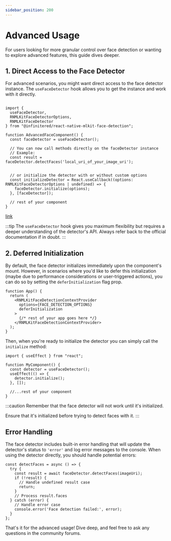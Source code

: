 ```yaml
---
sidebar_position: 200
---
```


# Advanced Usage

For users looking for more granular control over face detection or wanting to explore advanced features, this guide
dives deeper.

## 1. Direct Access to the Face Detector

For advanced scenarios, you might want direct access to the face detector instance. The `useFaceDetector` hook allows
you to get the instance and work with it directly.

```tsx

import {
  useFaceDetector,
  RNMLKitFaceDetectorOptions,
  RNMLKitFaceDetector
} from "@infinitered/react-native-mlkit-face-detection";

function AdvancedFaceComponent() {
  const faceDetector = useFaceDetector();

  // You can now call methods directly on the faceDetector instance
  // Example:
  const result = faceDetector.detectFaces('local_uri_of_your_image_uri');


  // or initialize the detector with or without custom options
  const initializeDetector = React.useCallback((options: RNMLKitFaceDetectorOptions | undefined) => {
    faceDetector.initialize(options);
  }, [faceDetector]);

  // rest of your component
}
```

[link](#2-deferred-initialization)

:::tip
The `useFaceDetector` hook gives you maximum flexibility but requires a deeper understanding of the detector's API.
Always refer back to the official documentation if in doubt.
:::

## 2. Deferred Initialization

By default, the face detector initializes immediately upon the component's mount. However, in scenarios where you'd like
to defer this initialization (maybe due to performance considerations or user-triggered actions), you can do so by
setting the `deferInitialization` flag prop.

```tsx
function App() {
  return (
    <RNMLKitFaceDetectionContextProvider
      options={FACE_DETECTION_OPTIONS}
      deferInitialization
    >
      {/* rest of your app goes here */}
    </RNMLKitFaceDetectionContextProvider>
  );
}
```

Then, when you're ready to initialize the detector you can simply call the `initialize` method:

```tsx
import { useEffect } from "react";

function MyComponent() {
  const detector = useFaceDetector();
  useEffect(() => {
    detector.initialize();
  }, []);

  //...rest of your component
}
```

:::caution
Remember that the face detector will not work until it's initialized.

Ensure that it's initialized before trying to detect faces with it.
:::

## Error Handling

The face detector includes built-in error handling that will update the detector's status to `'error'` and log error
messages to the console. When using the detector directly, you should handle potential errors:

```tsx
const detectFaces = async () => {
  try {
    const result = await faceDetector.detectFaces(imageUri);
    if (!result) {
      // Handle undefined result case
      return;
    }
    // Process result.faces
  } catch (error) {
    // Handle error case
    console.error('Face detection failed:', error);
  }
};
```

That's it for the advanced usage! Dive deep, and feel free to ask any questions in the community forums.

